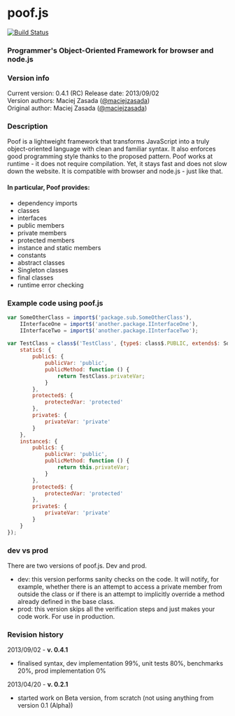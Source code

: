 poof.js
=======

[![Build Status](https://travis-ci.org/maciejzasada/poof.js.png)](https://travis-ci.org/maciejzasada/poof.js)

### Programmer's Object-Oriented Framework for browser and node.js ###


### Version info ###
Current version: 0.4.1 (RC)
Release date: 2013/09/02  
Version authors: Maciej Zasada ([@maciejzasada](https://twitter.com/maciejzasada))  
Original author: Maciej Zasada ([@maciejzasada](https://twitter.com/maciejzasada))  

### Description ###
Poof is a lightweight framework that transforms JavaScript into a truly object-oriented language with clean and familiar syntax.
It also enforces good programming style thanks to the proposed pattern.
Poof works at runtime - it does not require compilation. Yet, it stays fast and does not slow down the website.
It is compatible with browser and node.js - just like that.

#### In particular, Poof provides: ####
* dependency imports
* classes
* interfaces
* public members
* private members
* protected members
* instance and static members
* constants
* abstract classes
* Singleton classes
* final classes
* runtime error checking

### Example code using poof.js ###
```javascript
var SomeOtherClass = import$('package.sub.SomeOtherClass'),
    IInterfaceOne = import$('another.package.IInterfaceOne'),
    IInterfaceTwo = import$('another.package.IInterfaceTwo');
    
var TestClass = class$('TestClass', {type$: class$.PUBLIC, extends$: SomeOtherClass, implements$: [IInterfaceOne, IInterfaceTwo]}, {
    static$: {
        public$: {
            publicVar: 'public',
            publicMethod: function () {
                return TestClass.privateVar;
            }
        },
        protected$: {
            protectedVar: 'protected'
        },
        private$: {
            privateVar: 'private'
        }
    },
    instance$: {
        public$: {
            publicVar: 'public',
            publicMethod: function () {
                return this.privateVar;
            }
        },
        protected$: {
            protectedVar: 'protected'
        },
        private$: {
            privateVar: 'private'
        }
    }
});
```

### dev vs prod ###
There are two versions of poof.js. Dev and prod.
* dev: this version performs sanity checks on the code. It will notify, for example, whether there is an attempt to access a private member from outside the class or if there is an attempt to implicitly override a method already defined in the base class.
* prod: this version skips all the verification steps and just makes your code work. For use in production.

### Revision history ###
2013/09/02 - **v. 0.4.1**
* finalised syntax, dev implementation 99%, unit tests 80%, benchmarks 20%, prod implementation 0%

2013/04/20 - **v. 0.2.1**
* started work on Beta version, from scratch (not using anything from version 0.1 (Alpha))
